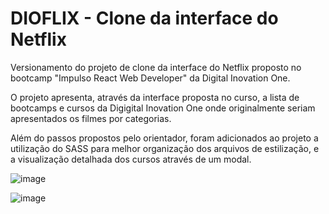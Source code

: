 # DIOFLIX - Clone da interface do Netflix

Versionamento do projeto de clone da interface do Netflix proposto no bootcamp "Impulso React Web Developer" da Digital Inovation One.

O projeto apresenta, através da interface proposta no curso, a lista de bootcamps e cursos da Digigital Inovation One onde originalmente seriam apresentados os filmes por categorias.

Além do passos propostos pelo orientador, foram adicionados ao projeto a utilização do SASS para melhor organização dos arquivos de estilização, e a visualização detalhada dos cursos através de um modal.

![image](https://user-images.githubusercontent.com/43538720/140633231-640fe3a9-82d0-4d7c-accb-0d093e515047.png)

![image](https://user-images.githubusercontent.com/43538720/140633245-09e5c30c-7009-4e9d-bb80-fe70e06306a9.png)


